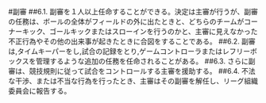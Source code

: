 #副審
##6.1.
副審を１人以上任命することができる。決定は主審が行うが、副審の任務は、ボールの全体がフィールドの外に出たときと、どちらのチームがコーナーキック、ゴールキックまたはスローインを行うのかと、主審に見えなかった不正行為やその他の出来事が起きたときに合図をすることである。
##6.2.
副審は,タイムキーパーをし,試合の記録をとり,ゲームコントローラまたはレフリーボックスを管理するような追加の任務を任命されることがある。
##6.3.
さらに副審は、競技規則に従って試合をコントロールする主審を援助する。
##6.4.
不法な干渉、または不当な行為を行ったとき、主審はその副審を解任し、リーグ組織委員会に報告する。


